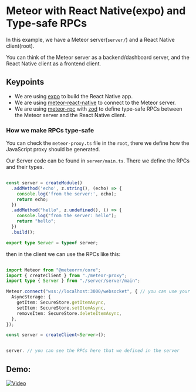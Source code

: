 # Meteor with React Native(expo) and Type-safe RPCs


In this example, we have a Meteor server(`server/`) and a React Native client(root).

You can think of the Meteor server as a backend/dashboard server, and the React Native client as a frontend client.


## Keypoints

- We are using [expo](https://expo.io/) to build the React Native app.
- We are using [meteor-react-native](https://github.com/meteorrn/meteor-react-native) to connect to the Meteor server.
- We are using [meteor-rpc](https://github.com/Grubba27/meteor-rpc) with [zod](https://zod.dev/) to define type-safe RPCs between the Meteor server and the React Native client.



### How we make RPCs type-safe

You can check the `meteor-proxy.ts` file in the `root`, there we define how the JavaScript proxy should be generated.

Our Server code can be found in `server/main.ts`. There we define the RPCs and their types.

```ts

const server = createModule()
  .addMethod('echo', z.string(), (echo) => {
    console.log('from the server:', echo);
    return echo;
  })
  .addMethod("hello", z.undefined(), () => {
    console.log("from the server: hello");
    return "hello";
  })
  .build();

export type Server = typeof server;

```

then in the client we can use the RPCs like this:

```ts

import Meteor from "@meteorrn/core";
import { createClient } from "./meteor-proxy";
import type { Server } from "./server/server/main";

Meteor.connect("wss://localhost:3000/websocket", { // you can use your own server here
  AsyncStorage: {
    getItem: SecureStore.getItemAsync,
    setItem: SecureStore.setItemAsync,
    removeItem: SecureStore.deleteItemAsync,
  },
});

const server = createClient<Server>();


server. // you can see the RPCs here that we defined in the server

```

## Demo:

[![Video](https://github.com/Grubba27/meteor-rn-rpc/assets/70247653/70247653/35e44b70-6bfa-41db-aaac-d43cbd384d32)](https://youtu.be/7GvcoRP3oqM)
